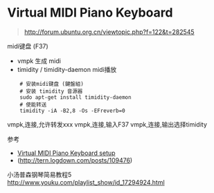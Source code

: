 # Virtual MIDI Piano Keyboard

> http://forum.ubuntu.org.cn/viewtopic.php?f=122&t=282545

midi键盘 (F37)

* vmpk 生成 midi
* timidity / timidity-daemon midi播放

```
    # 安装midi键盘 (鍵盤組)
    # 安装 timidity 音源器
    sudo apt-get install timidity-daemon
    # 使能转送
    timidity -iA -B2,8 -Os -EFreverb=0
```

vmpk,连接,允许转发xxx
vmpk,连接,输入F37
vmpk,连接,输出选择timidity


参考

* [Virtual MIDI Piano Keyboard setup](http://askubuntu.com/questions/34391/virtual-midi-piano-keyboard-setup)
* (http://tern.logdown.com/posts/109476)



小汤普森钢琴简易教程5
http://www.youku.com/playlist_show/id_17294924.html

